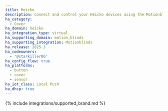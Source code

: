 ```yaml
---
title: Heicko
description: Connect and control your Heicko devices using the Motionblinds integration
ha_category:
  - Cover
ha_domain: heicko
ha_integration_type: virtual
ha_supporting_domain: motion_blinds
ha_supporting_integration: Motionblinds
ha_release: 2025.3
ha_codeowners:
  - '@starkillerOG'
ha_config_flow: true
ha_platforms:
  - button
  - cover
  - sensor
ha_iot_class: Local Push
ha_dhcp: true
---
```


{% include integrations/supported_brand.md %}
